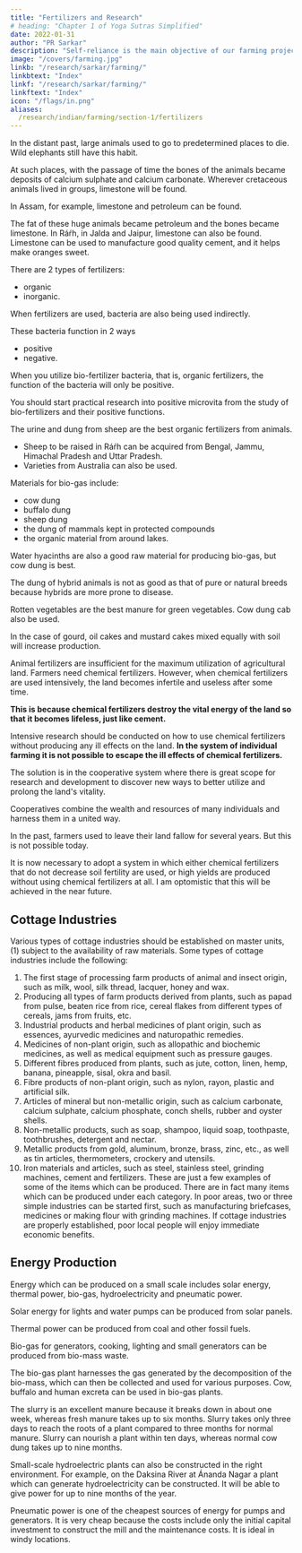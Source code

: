 ```yaml
---
title: "Fertilizers and Research"
# heading: "Chapter 1 of Yoga Sutras Simplified"
date: 2022-01-31
author: "PR Sarkar"
description: "Self-reliance is the main objective of our farming projects, hence they should be oriented towards production"
image: "/covers/farming.jpg"
linkb: "/research/sarkar/farming/"
linkbtext: "Index"
linkf: "/research/sarkar/farming/"
linkftext: "Index"
icon: "/flags/in.png"
aliases:
  /research/indian/farming/section-1/fertilizers
---
```



In the distant past, large animals used to go to predetermined places to die. Wild elephants still have this habit. 

At such places, with the passage of time the bones of the animals became deposits of calcium sulphate and calcium carbonate. Wherever cretaceous animals lived in groups, limestone will be found. 

In Assam, for example, limestone and petroleum can be found. 

The fat of these huge animals became petroleum and the bones became limestone. In Ráŕh, in Jalda and Jaipur, limestone can also be found. Limestone can be used to manufacture good quality cement, and it helps make oranges sweet.

There are 2 types of fertilizers:
- organic
- inorganic. 

When fertilizers are used, bacteria are also being used indirectly. 

These bacteria function in 2 ways
- positive
- negative. 

When you utilize bio-fertilizer bacteria, that is, organic fertilizers, the function of the bacteria will only be positive. 

You should start practical research into positive microvita from the study of bio-fertilizers and their positive functions.

The urine and dung from sheep are the best organic fertilizers from animals. 
- Sheep to be raised in Ráŕh can be acquired from Bengal, Jammu, Himachal Pradesh and Uttar Pradesh. 
- Varieties from Australia can also be used.

Materials for bio-gas include:
- cow dung
- buffalo dung
- sheep dung
- the dung of mammals kept in protected compounds
- the organic material from <!-- beauty spots --> around lakes. 

Water hyacinths are also a good raw material for producing bio-gas, but cow dung is best. 

The dung of hybrid animals is not as good as that of pure or natural breeds because hybrids are more prone to disease.

Rotten vegetables are the best manure for green vegetables. Cow dung cab also be used. 

In the case of gourd, oil cakes and mustard cakes mixed equally with soil will increase production.

<!-- Farmers need fertilizers for the .  -->

Animal fertilizers are insufficient for the maximum utilization of agricultural land. Farmers need chemical fertilizers. However, when chemical fertilizers are used intensively, the land becomes infertile and useless after some time.

**This is because chemical fertilizers destroy the vital energy of the land so that it becomes lifeless, just like cement.** 

Intensive research should be conducted on how to use chemical fertilizers without producing any ill effects on the land. **In the system of individual farming it is not possible to escape the ill effects of chemical fertilizers.**

The solution is in the cooperative system where there is great scope for research and development to discover new ways to better utilize and prolong the land's vitality. 

Cooperatives combine the wealth and resources of many individuals and harness them in a united way.

In the past, farmers used to leave their land fallow for <!-- a year after --> several years<!--  of continuous cultivation -->. But this is not possible today. 

It is now necessary to adopt a system in which either chemical fertilizers that do not decrease soil fertility are used, or high yields are produced without using chemical fertilizers at all. I am optomistic that this will be achieved in the near future.

## Cottage Industries

Various types of cottage industries should be established on master units,(1) subject to the availability of raw materials. Some types of cottage industries include the following:
1) The first stage of processing farm products of animal and insect origin, such as milk, wool, silk thread, lacquer, honey and wax.
2) Producing all types of farm products derived from plants, such as papad from pulse, beaten rice from rice, cereal flakes from different types of cereals, jams from fruits, etc.
3) Industrial products and herbal medicines of plant origin, such as essences, ayurvedic medicines and naturopathic remedies.
4) Medicines of non-plant origin, such as allopathic and biochemic medicines, as well as medical equipment such as pressure gauges.
5) Different fibres produced from plants, such as jute, cotton, linen, hemp, banana, pineapple, sisal, okra and basil.
6) Fibre products of non-plant origin, such as nylon, rayon, plastic and artificial silk.
7) Articles of mineral but non-metallic origin, such as calcium carbonate, calcium sulphate, calcium phosphate, conch shells, rubber and oyster shells.
8) Non-metallic products, such as soap, shampoo, liquid soap, toothpaste, toothbrushes, detergent and nectar.
9) Metallic products from gold, aluminum, bronze, brass, zinc, etc., as well as tin articles, thermometers, crockery and utensils.
10) Iron materials and articles, such as steel, stainless steel, grinding machines, cement and fertilizers.
These are just a few examples of some of the items which can be produced. There are in fact many items which can be produced under each category. In poor areas, two or three simple industries can be started first, such as manufacturing briefcases, medicines or making flour with grinding machines. If cottage industries are properly established, poor local people will enjoy immediate economic benefits.

## Energy Production

Energy which can be produced on a small scale includes solar energy, thermal power, bio-gas, hydroelectricity and pneumatic power. 

Solar energy for lights and water pumps can be produced from solar panels.

Thermal power can be produced from coal and other fossil fuels. 

Bio-gas for generators, cooking, lighting and small generators can be produced from bio-mass waste. 

The bio-gas plant harnesses the gas generated by the decomposition of the bio-mass, which can then be collected and used for various purposes. Cow, buffalo and human excreta can be used in bio-gas plants.

The slurry is an excellent manure because it breaks down in about one week, whereas fresh manure takes up to six months. Slurry takes only three days to reach the roots of a plant compared to three months for normal manure. Slurry can nourish a plant within ten days, whereas normal cow dung takes up to nine months.

Small-scale hydroelectric plants can also be constructed in the right environment. For example, on the Daksina River at Ánanda Nagar a plant which can generate hydroelectricity can be constructed. It will be able to give power for up to nine months of the year.

Pneumatic power is one of the cheapest sources of energy for pumps and generators. It is very cheap because the costs include only the initial capital investment to construct the mill and the maintenance costs. It is ideal in windy locations.


